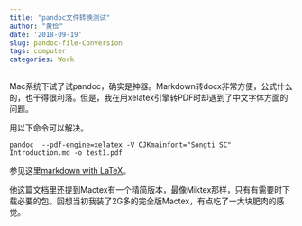 ```yaml
---
title: "pandoc文件转换测试"
author: "黄俭"
date: '2018-09-19'
slug: pandoc-file-Conversion
tags: computer
categories: Work
---
```


Mac系统下试了试pandoc，确实是神器。Markdown转docx非常方便，公式什么的，也干得很利落。但是，我在用xelatex引擎转PDF时却遇到了中文字体方面的问题。

用以下命令可以解决。

`pandoc  --pdf-engine=xelatex -V CJKmainfont="Songti SC" Introduction.md -o test1.pdf`

参见这里[markdown with LaTeX](http://kapsterio.github.io/prductivity/2015/12/27/markdown-with-latex.html)。

他这篇文档里还提到Mactex有一个精简版本，最像Miktex那样，只有有需要时下载必要的包。回想当初我装了2G多的完全版Mactex，有点吃了一大块肥肉的感觉。